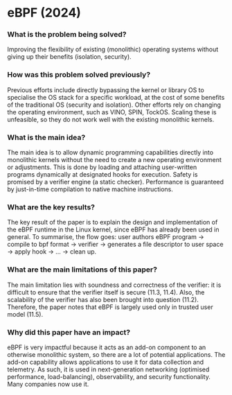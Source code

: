 # eBPF (2024)

### What is the problem being solved?

Improving the flexibility of existing (monolithic) operating systems without giving up their benefits (isolation, security).

### How was this problem solved previously?

Previous efforts include directly bypassing the kernel or library OS to specialise the OS stack for a specific workload, at the cost of some benefits of the traditional OS (security and isolation). Other efforts rely on changing the operating environment, such as VINO, SPIN, TockOS. Scaling these is unfeasible, so they do not work well with the existing monolithic kernels.

### What is the main idea?

The main idea is to allow dynamic programming capabilities directly into monolithic kernels without the need to create a new operating environment or adjustments. This is done by loading and attaching user-written programs dynamically at designated hooks for execution. Safety is promised by a verifier engine (a static checker). Performance is guaranteed by just-in-time compilation to native machine instructions.

### What are the key results?

The key result of the paper is to explain the design and implementation of the eBPF runtime in the Linux kernel, since eBPF has already been used in general. To summarise, the flow goes: user authors eBPF program -> compile to bpf format -> verifier -> generates a file descriptor to user space -> apply hook -> ... -> clean up.

### What are the main limitations of this paper?

The main limitation lies with soundness and correctness of the verifier: it is difficult to ensure that the verifier itself is secure (11.3, 11.4). Also, the scalability of the verifier has also been brought into question (11.2). Therefore, the paper notes that eBPF is largely used only in trusted user model (11.5).

### Why did this paper have an impact?

eBPF is very impactful because it acts as an add-on component to an otherwise monolithic system, so there are a lot of potential applications. The add-on capability allows applications to use it for data collection and telemetry. As such, it is used in next-generation networking (optimised performance, load-balancing), observability, and security functionality. Many companies now use it.

